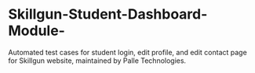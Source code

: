 # Skillgun-Student-Dashboard-Module-
 Automated test cases for student login, edit profile, and edit contact page for Skillgun  website, maintained by Palle Technologies.
